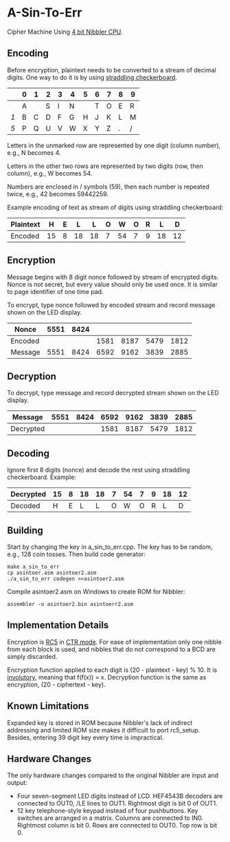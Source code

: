 # A-Sin-To-Err

Cipher Machine Using [4 bit Nibbler CPU](http://bigmessofwires.com/nibbler).

Encoding
--------

Before encryption, plaintext needs to be converted to a stream of decimal digits. One way 
to do it is by using [straddling checkerboard](https://en.wikipedia.org/wiki/VIC_cipher#Straddling_checkerboard).

|   | 0 | 1 | 2 | 3 | 4 | 5 | 6 | 7 | 8 | 9 |
|---|---|---|---|---|---|---|---|---|---|---|
|   | A |   | S | I | N |   | T | O | E | R |
| *1* | B | C | D | F | G | H | J | K | L | M |
| *5* | P | Q | U | V | W | X | Y | Z | . | / |

Letters in the unmarked row are represented by one digit (column number), e.g., N becomes 4. 

Letters in the other two rows are represented by two digits (row, then column), e.g., W becomes 54.

Numbers are enclosed in / symbols (59), then each number is repeated twice, e.g., 42 becomes 59442259.

Example encoding of text as stream of digits using straddling checkerboard:

| Plaintext | H | E | L | L | O | W | O | R | L | D |
|-----------|---|---|---|---|---|---|---|---|---|---|
| Encoded   | 15|  8| 18| 18|  7| 54|  7|  9| 18| 12|

Encryption
----------

Message begins with 8 digit nonce followed by stream of encrypted digits. Nonce is not
secret, but every value should only be used once. It is similar to page identifier of one 
time pad.

To encrypt, type nonce followed by encoded stream and record message shown on the LED 
display.

| Nonce     | 5551 | 8424 |      |      |      |      |
|-----------|------|------|------|------|------|------|
| Encoded   |      |      | 1581 | 8187 | 5479 | 1812 |
| Message   | 5551 | 8424 | 6592 | 9162 | 3839 | 2885 |

Decryption
----------

To decrypt, type message and record decrypted stream shown on the LED display.

| Message     | 5551 | 8424 | 6592 | 9162 | 3839 | 2885 |
|-------------|------|------|------|------|------|------|
| Decrypted   |      |      | 1581 | 8187 | 5479 | 1812 |

Decoding
--------

Ignore first 8 digits (nonce) and decode the rest using straddling checkerboard. Example:

| Decrypted   | 15|  8| 18| 18|  7| 54|  7|  9| 18| 12|
|-------------|---|---|---|---|---|---|---|---|---|---|
| Decoded     | H | E | L | L | O | W | O | R | L | D |

Building
--------

Start by changing the key in a_sin_to_err.cpp. The key has to be
random, e.g., 128 coin tosses. Then build code generator:

    make a_sin_to_err
    cp asintoer.asm asintoer2.asm
    ./a_sin_to_err codegen >>asintoer2.asm 

Compile asintoer2.asm on Windows to create ROM for Nibbler:

    assembler -o asintoer2.bin asintoerr2.asm

Implementation Details
----------------------

Encryption is [RC5](https://en.wikipedia.org/wiki/RC5) in [CTR mode](https://en.wikipedia.org/wiki/Block_cipher_mode_of_operation#Counter_.28CTR.29).
For ease of implementation only one nibble from each block is used, and nibbles that
do not correspond to a BCD are simply discarded.

Encryption function applied to each digit is (20 - plaintext - key) % 10. It is 
[involutory](https://en.wikipedia.org/wiki/Involution_(mathematics)), meaning that 
f(f(x)) = x. Decryption function is the same as encryption, (20 - ciphertext - key).

Known Limitations
-----------------

Expanded key is stored in ROM because Nibbler's lack of indirect addressing and limited
ROM size makes it difficult to port rc5_setup. Besides, entering 39 digit key
every time is impractical.

Hardware Changes
----------------

The only hardware changes compared to the original Nibbler are input and output:

* Four seven-segment LED digits instead of LCD. HEF4543B decoders are connected to OUT0,
/LE lines to OUT1. Rightmost digit is bit 0 of OUT1.
* 12 key telephone-style keypad instead of four pushbuttons. Key switches are arranged in
a matrix. Columns are connected to IN0. Rightmost column is bit 0. Rows are connected to 
OUT0. Top row is bit 0.

